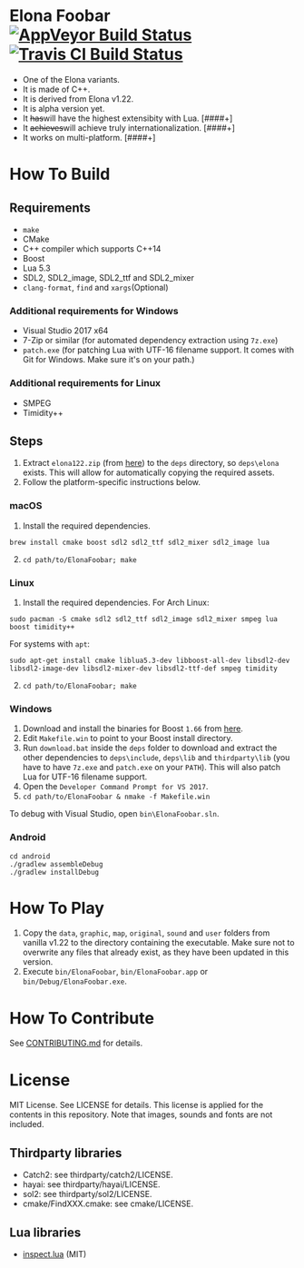 # Elona Foobar [![AppVeyor Build Status][appveyor-build-status-svg]][appveyor-build-status] [![Travis CI Build Status][travis-build-status-svg]][travis-build-status]

* One of the Elona variants.
* It is made of C++.
* It is derived from Elona v1.22.
* It is alpha version yet.
* It ~~has~~will have the highest extensibity with Lua. [####+]
* It ~~achieves~~will achieve truly internationalization. [####+]
* It works on multi-platform. [####+]


# How To Build

## Requirements

* `make`
* CMake
* C++ compiler which supports C++14
* Boost
* Lua 5.3
* SDL2, SDL2_image, SDL2_ttf and SDL2_mixer
* `clang-format`, `find` and `xargs`(Optional)

### Additional requirements for Windows

* Visual Studio 2017 x64
* 7-Zip or similar (for automated dependency extraction using `7z.exe`)
* `patch.exe` (for patching Lua with UTF-16 filename support. It comes with Git for Windows. Make sure it's on your path.)

### Additional requirements for Linux

* SMPEG
* Timidity++


## Steps

1. Extract `elona122.zip` (from [here](http://ylvania.style.coocan.jp/file/elona122.zip)) to the `deps` directory, so `deps\elona` exists. This will allow for automatically copying the required assets.
2. Follow the platform-specific instructions below.

### macOS

1. Install the required dependencies.
```
brew install cmake boost sdl2 sdl2_ttf sdl2_mixer sdl2_image lua
```
2. `cd path/to/ElonaFoobar; make`


### Linux

1. Install the required dependencies. For Arch Linux:
```
sudo pacman -S cmake sdl2 sdl2_ttf sdl2_image sdl2_mixer smpeg lua boost timidity++
```
For systems with `apt`:
```
sudo apt-get install cmake liblua5.3-dev libboost-all-dev libsdl2-dev libsdl2-image-dev libsdl2-mixer-dev libsdl2-ttf-def smpeg timidity
```
2. `cd path/to/ElonaFoobar; make`


### Windows

1. Download and install the binaries for Boost `1.66` from [here](https://dl.bintray.com/boostorg/release/1.66.0/binaries/boost_1_66_0-msvc-14.1-64.exe).
2. Edit `Makefile.win` to point to your Boost install directory.
3. Run `download.bat` inside the `deps` folder to download and extract the other dependencies to `deps\include`, `deps\lib` and `thirdparty\lib` (you have to have `7z.exe` and `patch.exe` on your `PATH`). This will also patch Lua for UTF-16 filename support.
4. Open the `Developer Command Prompt for VS 2017`.
5. `cd path/to/ElonaFoobar & nmake -f Makefile.win`

To debug with Visual Studio, open `bin\ElonaFoobar.sln`.


### Android
```
cd android
./gradlew assembleDebug
./gradlew installDebug
```

# How To Play

1. Copy the `data`, `graphic`, `map`, `original`, `sound` and `user` folders from vanilla v1.22 to the directory containing the executable. Make sure not to overwrite any files that already exist, as they have been updated in this version.
2. Execute `bin/ElonaFoobar`, `bin/ElonaFoobar.app` or `bin/Debug/ElonaFoobar.exe`.


# How To Contribute

See [CONTRIBUTING.md](CONTRIBUTING.md) for details.



# License

MIT License. See LICENSE for details. This license is applied for the
contents in this repository. Note that images, sounds and fonts are not included.

## Thirdparty libraries

* Catch2: see thirdparty/catch2/LICENSE.
* hayai: see thirdparty/hayai/LICENSE.
* sol2: see thirdparty/sol2/LICENSE.
* cmake/FindXXX.cmake: see cmake/LICENSE.

## Lua libraries

* [inspect.lua](https://github.com/kikito/inspect.lua) (MIT)



<!-- Badges -->
[appveyor-build-status]: https://ci.appveyor.com/project/ki-foobar/elonafoobar/branch/develop
[appveyor-build-status-svg]: https://ci.appveyor.com/api/projects/status/jqhbtdkx86lool4t/branch/develop?svg=true
[travis-build-status]: https://travis-ci.org/ElonaFoobar/ElonaFoobar?branch=develop
[travis-build-status-svg]: https://travis-ci.org/ElonaFoobar/ElonaFoobar.svg?branch=develop
